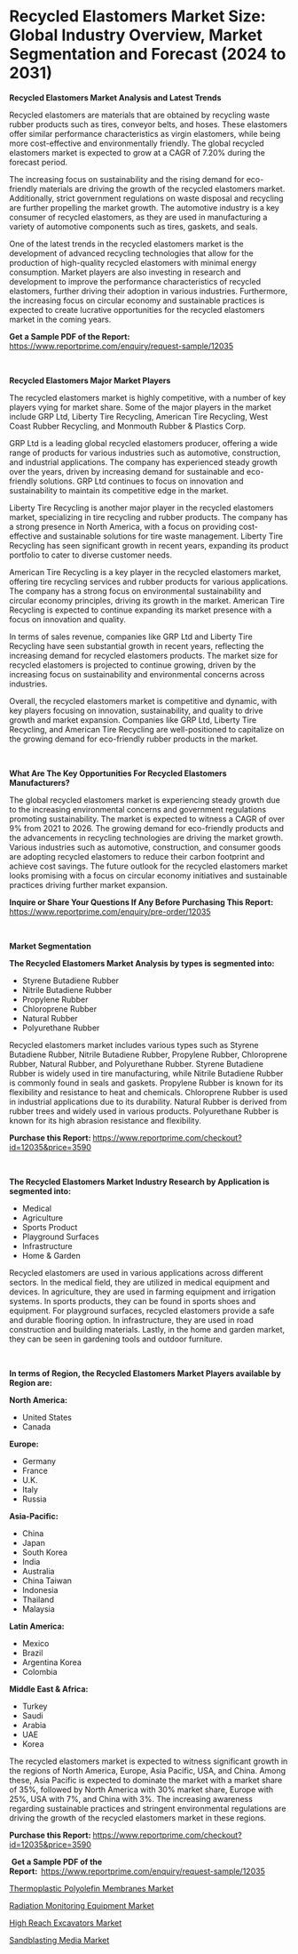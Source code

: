<p><h1>Recycled Elastomers Market Size: Global Industry Overview, Market Segmentation and Forecast (2024 to 2031)</h1></p><p><strong>Recycled Elastomers Market Analysis and Latest Trends</strong></p>
<p><p>Recycled elastomers are materials that are obtained by recycling waste rubber products such as tires, conveyor belts, and hoses. These elastomers offer similar performance characteristics as virgin elastomers, while being more cost-effective and environmentally friendly. The global recycled elastomers market is expected to grow at a CAGR of 7.20% during the forecast period.</p><p>The increasing focus on sustainability and the rising demand for eco-friendly materials are driving the growth of the recycled elastomers market. Additionally, strict government regulations on waste disposal and recycling are further propelling the market growth. The automotive industry is a key consumer of recycled elastomers, as they are used in manufacturing a variety of automotive components such as tires, gaskets, and seals.</p><p>One of the latest trends in the recycled elastomers market is the development of advanced recycling technologies that allow for the production of high-quality recycled elastomers with minimal energy consumption. Market players are also investing in research and development to improve the performance characteristics of recycled elastomers, further driving their adoption in various industries. Furthermore, the increasing focus on circular economy and sustainable practices is expected to create lucrative opportunities for the recycled elastomers market in the coming years.</p></p>
<p><strong>Get a Sample PDF of the Report:&nbsp;</strong> <a href="https://www.reportprime.com/enquiry/request-sample/12035">https://www.reportprime.com/enquiry/request-sample/12035</a></p>
<p>&nbsp;</p>
<p><strong>Recycled Elastomers Major Market Players</strong></p>
<p><p>The recycled elastomers market is highly competitive, with a number of key players vying for market share. Some of the major players in the market include GRP Ltd, Liberty Tire Recycling, American Tire Recycling, West Coast Rubber Recycling, and Monmouth Rubber & Plastics Corp.</p><p>GRP Ltd is a leading global recycled elastomers producer, offering a wide range of products for various industries such as automotive, construction, and industrial applications. The company has experienced steady growth over the years, driven by increasing demand for sustainable and eco-friendly solutions. GRP Ltd continues to focus on innovation and sustainability to maintain its competitive edge in the market.</p><p>Liberty Tire Recycling is another major player in the recycled elastomers market, specializing in tire recycling and rubber products. The company has a strong presence in North America, with a focus on providing cost-effective and sustainable solutions for tire waste management. Liberty Tire Recycling has seen significant growth in recent years, expanding its product portfolio to cater to diverse customer needs.</p><p>American Tire Recycling is a key player in the recycled elastomers market, offering tire recycling services and rubber products for various applications. The company has a strong focus on environmental sustainability and circular economy principles, driving its growth in the market. American Tire Recycling is expected to continue expanding its market presence with a focus on innovation and quality.</p><p>In terms of sales revenue, companies like GRP Ltd and Liberty Tire Recycling have seen substantial growth in recent years, reflecting the increasing demand for recycled elastomers products. The market size for recycled elastomers is projected to continue growing, driven by the increasing focus on sustainability and environmental concerns across industries.</p><p>Overall, the recycled elastomers market is competitive and dynamic, with key players focusing on innovation, sustainability, and quality to drive growth and market expansion. Companies like GRP Ltd, Liberty Tire Recycling, and American Tire Recycling are well-positioned to capitalize on the growing demand for eco-friendly rubber products in the market.</p></p>
<p>&nbsp;</p>
<p><strong>What Are The Key Opportunities For Recycled Elastomers Manufacturers?</strong></p>
<p><p>The global recycled elastomers market is experiencing steady growth due to the increasing environmental concerns and government regulations promoting sustainability. The market is expected to witness a CAGR of over 9% from 2021 to 2026. The growing demand for eco-friendly products and the advancements in recycling technologies are driving the market growth. Various industries such as automotive, construction, and consumer goods are adopting recycled elastomers to reduce their carbon footprint and achieve cost savings. The future outlook for the recycled elastomers market looks promising with a focus on circular economy initiatives and sustainable practices driving further market expansion.</p></p>
<p><strong>Inquire or Share Your Questions If Any Before Purchasing This Report:</strong> <a href="https://www.reportprime.com/enquiry/pre-order/12035">https://www.reportprime.com/enquiry/pre-order/12035</a></p>
<p>&nbsp;</p>
<p><strong>Market Segmentation</strong></p>
<p><strong>The Recycled Elastomers Market Analysis by types is segmented into:</strong></p>
<p><ul><li>Styrene Butadiene Rubber</li><li>Nitrile Butadiene Rubber</li><li>Propylene Rubber</li><li>Chloroprene Rubber</li><li>Natural Rubber</li><li>Polyurethane Rubber</li></ul></p>
<p><p>Recycled elastomers market includes various types such as Styrene Butadiene Rubber, Nitrile Butadiene Rubber, Propylene Rubber, Chloroprene Rubber, Natural Rubber, and Polyurethane Rubber. Styrene Butadiene Rubber is widely used in tire manufacturing, while Nitrile Butadiene Rubber is commonly found in seals and gaskets. Propylene Rubber is known for its flexibility and resistance to heat and chemicals. Chloroprene Rubber is used in industrial applications due to its durability. Natural Rubber is derived from rubber trees and widely used in various products. Polyurethane Rubber is known for its high abrasion resistance and flexibility.</p></p>
<p><strong>Purchase this Report:&nbsp;</strong><a href="https://www.reportprime.com/checkout?id=12035&price=3590">https://www.reportprime.com/checkout?id=12035&price=3590</a></p>
<p>&nbsp;</p>
<p><strong>The Recycled Elastomers Market Industry Research by Application is segmented into:</strong></p>
<p><ul><li>Medical</li><li>Agriculture</li><li>Sports Product</li><li>Playground Surfaces</li><li>Infrastructure</li><li>Home & Garden</li></ul></p>
<p><p>Recycled elastomers are used in various applications across different sectors. In the medical field, they are utilized in medical equipment and devices. In agriculture, they are used in farming equipment and irrigation systems. In sports products, they can be found in sports shoes and equipment. For playground surfaces, recycled elastomers provide a safe and durable flooring option. In infrastructure, they are used in road construction and building materials. Lastly, in the home and garden market, they can be seen in gardening tools and outdoor furniture.</p></p>
<p>&nbsp;</p>
<p><strong>In terms of Region, the Recycled Elastomers Market Players available by Region are:</strong></p>
<p>
    <p> <strong> North America: </strong>
        <ul>
            <li>United States</li>
            <li>Canada</li>
        </ul>
        </p> 
    <p> <strong> Europe: </strong>
        <ul>
            <li>Germany</li>
            <li>France</li>
            <li>U.K.</li>
            <li>Italy</li>
            <li>Russia</li>
        </ul>
        </p> 
    <p> <strong> Asia-Pacific: </strong>
        <ul>
            <li>China</li>
            <li>Japan</li>
            <li>South Korea</li>
            <li>India</li>
            <li>Australia</li>
            <li>China Taiwan</li>
            <li>Indonesia</li>
            <li>Thailand</li>
            <li>Malaysia</li>
        </ul>
        </p> 
    <p> <strong> Latin America: </strong>
        <ul>
            <li>Mexico</li>
            <li>Brazil</li>
            <li>Argentina Korea</li>
            <li>Colombia</li>
        </ul>
        </p> 
    <p> <strong> Middle East & Africa: </strong>
        <ul>
            <li>Turkey</li>
            <li>Saudi</li>
            <li>Arabia</li>
            <li>UAE</li>
            <li>Korea</li>
        </ul>
    </p>
    </p>
<p><p>The recycled elastomers market is expected to witness significant growth in the regions of North America, Europe, Asia Pacific, USA, and China. Among these, Asia Pacific is expected to dominate the market with a market share of 35%, followed by North America with 30% market share, Europe with 25%, USA with 7%, and China with 3%. The increasing awareness regarding sustainable practices and stringent environmental regulations are driving the growth of the recycled elastomers market in these regions.</p></p>
<p><strong>Purchase this Report: </strong><a href="https://www.reportprime.com/checkout?id=12035&price=3590">https://www.reportprime.com/checkout?id=12035&price=3590</a></p>
<p>&nbsp;<strong>Get a Sample PDF of the Report:&nbsp;&nbsp;</strong><a href="https://www.reportprime.com/enquiry/request-sample/12035">https://www.reportprime.com/enquiry/request-sample/12035</a></p>
<p><strong></strong></p>
<p><p><a href="https://github.com/jaidynmorantestelletmjzya/Market-Research-Report-List-1/blob/main/thermoplastic-polyolefin-membranes-market.md">Thermoplastic Polyolefin Membranes Market</a></p><p><a href="https://view.publitas.com/reportprime-1/decoding-the-radiation-monitoring-equipment-market-a-deep-dive-into-the-latest-market-trends-market-segmentation-and-competitive-analysis/">Radiation Monitoring Equipment Market</a></p><p><a href="https://faithful-glue-af3.notion.site/High-Reach-Excavators-Market-Research-Report-The-Key-To-Successful-Business-Strategy-Forecasted-for-6c0fbbc2803b4529bf012d2b7021127e">High Reach Excavators Market</a></p><p><a href="https://github.com/juniordelafrance/Market-Research-Report-List-2/blob/main/sandblasting-media-market.md">Sandblasting Media Market</a></p></p>